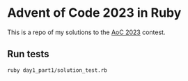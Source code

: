 # Advent of Code 2023 in Ruby

This is a repo of my solutions to the [AoC 2023](https://adventofcode.com/2023) contest.

## Run tests

    ruby day1_part1/solution_test.rb

